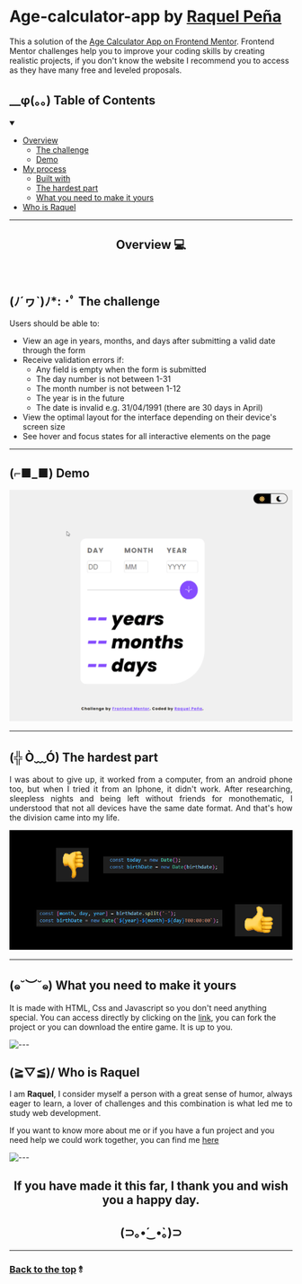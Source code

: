 # Age-calculator-app by [Raquel Peña](https://www.linkedin.com/in/raquel-pe-go/)

This a solution of the [Age Calculator App on Frontend Mentor](https://www.frontendmentor.io/challenges/age-calculator-app-dF9DFFpj-Q).
Frontend Mentor challenges help you to improve your coding skills by creating realistic projects, if you don't know the website I recommend you to access as they have many free and leveled proposals.

<h2 id="table-of-contents"> __φ(。。)  Table of Contents</h2>

<details open="open">
<summary></summary>

- [Overview](#overview)
  - [The challenge](#challenge)
  - [Demo](#demo)
- [My process](#process)
  - [Built with](#built)
  - [The hardest part](#hardest)
  - [What you need to make it yours](#make-it-yours)
- [Who is Raquel](#who)

</details>

---

<h2 align="center" id="Overview">Overview 💻</h2>
<br>
<h2 id="challenge"> (ﾉ´ヮ`)ﾉ*: ･ﾟ The challenge</h2>

Users should be able to:

- View an age in years, months, and days after submitting a valid date through the form
- Receive validation errors if:
  - Any field is empty when the form is submitted
  - The day number is not between 1-31
  - The month number is not between 1-12
  - The year is in the future
  - The date is invalid e.g. 31/04/1991 (there are 30 days in April)
- View the optimal layout for the interface depending on their device's screen size
- See hover and focus states for all interactive elements on the page

---

<h2 id="demo">
(⌐■_■) Demo 	</h2>

<img width="1000px" src="assets/images/demo.gif"> </img>

---

<h2 id="hardest">(╬ Ò﹏Ó) The hardest part </h2>
<p align="justify">
I was about to give up, it worked from a computer, from an android phone too, but when I tried it from an Iphone, it didn't work. 
After researching, sleepless nights and being left without friends for monothematic, I understood that not all devices have the same date format. 
And that's how the division came into my life.

<img width="800px" src="assets/images/pulgares.png"> </img>

</p>

---

<h2 id="make-it-yours"> (๑˘︶˘๑)  What you need to make it yours</h2>
<p align="justify">

It is made with HTML, Css and Javascript so you don't need anything special. You can access directly by clicking on the [link](https://rpg87.github.io/Age-calculator-app/), you can fork the project or you can download the entire game. It is up to you.

</p>

![---](https://raw.githubusercontent.com/andreasbm/readme/master/assets/lines/rainbow.png)

<h2 id="who"> (≧▽≦)/    Who is Raquel</h2>
<p align= "justify">
 I am <strong> Raquel</strong>, I consider myself a person with a great sense of humor, always eager to learn, a lover of challenges and this combination is what led me to study web development.

If you want to know more about me or if you have a fun project and you need help we could work together, you can find me [here](https://www.linkedin.com/in/raquel-pe-go/)

![---](https://raw.githubusercontent.com/andreasbm/readme/master/assets/lines/rainbow.png)

<h2 align= "center">If you have made it this far, I thank you and wish you a <strong> happy day</strong>. 	</h2>
<h2 align= "center">(⊃｡•́‿•̀｡)⊃
</h2>

---

### [Back to the top](#table-of-contents) ⥉
